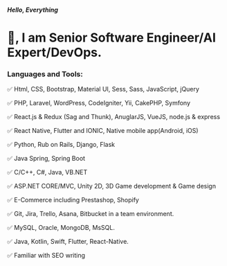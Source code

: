##### Hello, Everything

# 👋, I am Senior Software Engineer/AI Expert/DevOps.

### Languages and Tools:

  ✅ Html, CSS, Bootstrap, Material UI, Sess, Sass, JavaScript, jQuery

  ✅ PHP, Laravel, WordPress, CodeIgniter, Yii, CakePHP, Symfony

  ✅ React.js & Redux (Sag and Thunk), AnuglarJS, VueJS, node.js & express

  ✅ React Native, Flutter and IONIC, Native mobile app(Android, iOS)

  ✅ Python, Rub on Rails, Django, Flask

  ✅ Java Spring, Spring Boot

  ✅ C/C++, C#, Java, VB.NET

  ✅ ASP.NET CORE/MVC, Unity 2D, 3D Game development & Game design

  ✅ E-Commerce including Prestashop, Shopify

  ✅ Git, Jira, Trello, Asana, Bitbucket in a team environment.

  ✅ MySQL, Oracle, MongoDB, MsSQL.
  
  ✅ Java, Kotlin, Swift, Flutter, React-Native.

  ✅ Familiar with SEO writing




<!---
junior0803/junior0803 is a ✨ special ✨ repository because its `README.md` (this file) appears on your GitHub profile.
You can click the Preview link to take a look at your changes.
--->
